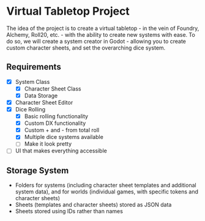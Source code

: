 # Virtual Tabletop Project

The idea of the project is to create a virtual tabletop - in the vein of Foundry, Alchemy, Roll20, etc. - with the ability to create new systems with ease.
To do so, we will create a system creator in Godot - allowing you to create custom character sheets, and set the overarching dice system.

## Requirements
- [x] System Class
	- [x] Character Sheet Class
	- [x] Data Storage
- [x] Character Sheet Editor
- [x] Dice Rolling
    - [X] Basic rolling functionality
    - [X] Custom DX functionality
    - [X] Custom + and - from total roll
    - [X] Multiple dice systems available
    - [ ] Make it look pretty

- [ ] UI that makes everything accessible

## Storage System
- Folders for systems (including character sheet templates and additional system data), and for worlds (individual games, with specific tokens and character sheets)
- Sheets (templates and character sheets) stored as JSON data 
- Sheets stored using IDs rather than names
